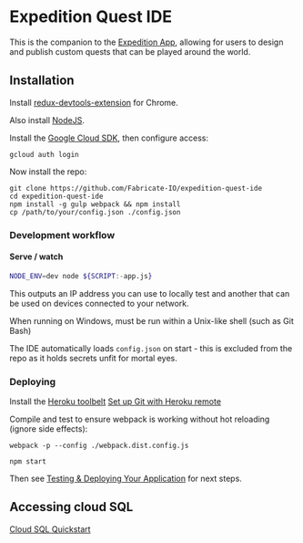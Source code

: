 # Expedition Quest IDE

This is the companion to the [Expedition App](https://github.com/Fabricate-IO/expedition-app),
allowing for users to design and publish custom quests that can be played around the world.

## Installation

Install [redux-devtools-extension](https://github.com/zalmoxisus/redux-devtools-extension) for Chrome.

Also install [NodeJS](nodejs.org).

Install the [Google Cloud SDK](https://cloud.google.com/sdk/docs/), then configure access:

```shell
gcloud auth login
````

Now install the repo:

```shell
git clone https://github.com/Fabricate-IO/expedition-quest-ide
cd expedition-quest-ide
npm install -g gulp webpack && npm install
cp /path/to/your/config.json ./config.json
```

### Development workflow

#### Serve / watch

```sh
NODE_ENV=dev node ${SCRIPT:-app.js}
```

This outputs an IP address you can use to locally test and another that can be used on devices connected to your network.

When running on Windows, must be run within a Unix-like shell (such as Git Bash)

The IDE automatically loads `config.json` on start - this is excluded from the repo as it holds secrets unfit for mortal eyes.


### Deploying

Install the [Heroku toolbelt](https://devcenter.heroku.com/articles/heroku-cli)
[Set up Git with Heroku remote](https://devcenter.heroku.com/articles/git)


Compile and test to ensure webpack is working without hot reloading (ignore side effects):

```shell
webpack -p --config ./webpack.dist.config.js

npm start
```

Then see [Testing & Deploying Your Application](https://cloud.google.com/appengine/docs/flexible/nodejs/testing-and-deploying-your-app) for next steps.

## Accessing cloud SQL

[Cloud SQL Quickstart](https://cloud.google.com/sql/docs/quickstart)
